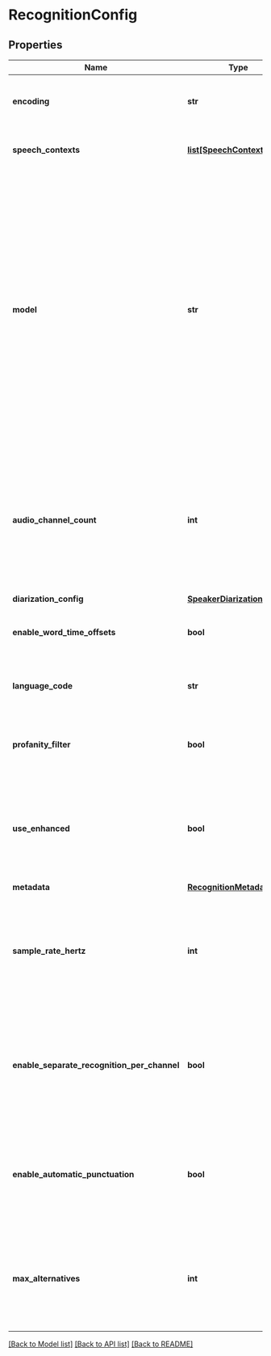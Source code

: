 # RecognitionConfig

## Properties
Name | Type | Description | Notes
------------ | ------------- | ------------- | -------------
**encoding** | **str** | Encoding of audio data sent in all &#x60;RecognitionAudio&#x60; messages. This field is optional for &#x60;FLAC&#x60; and &#x60;WAV&#x60; audio files and required for all other audio formats. For details, see AudioEncoding. | [optional] 
**speech_contexts** | [**list[SpeechContext]**](SpeechContext.md) | Array of SpeechContext. A means to provide context to assist the speech recognition. For more information, see [speech adaptation](https://cloud.google.com/speech-to-text/docs/context-strength). | [optional] 
**model** | **str** | Which model to select for the given request. Select the model best suited to your domain to get best results. If a model is not explicitly specified, then we auto-select a model based on the parameters in the RecognitionConfig. &lt;table&gt;   &lt;tr&gt;     &lt;td&gt;&lt;b&gt;Model&lt;/b&gt;&lt;/td&gt;     &lt;td&gt;&lt;b&gt;Description&lt;/b&gt;&lt;/td&gt;   &lt;/tr&gt;   &lt;tr&gt;     &lt;td&gt;&lt;code&gt;command_and_search&lt;/code&gt;&lt;/td&gt;     &lt;td&gt;Best for short queries such as voice commands or voice search.&lt;/td&gt;   &lt;/tr&gt;   &lt;tr&gt;     &lt;td&gt;&lt;code&gt;phone_call&lt;/code&gt;&lt;/td&gt;     &lt;td&gt;Best for audio that originated from a phone call (typically     recorded at an 8khz sampling rate).&lt;/td&gt;   &lt;/tr&gt;   &lt;tr&gt;     &lt;td&gt;&lt;code&gt;video&lt;/code&gt;&lt;/td&gt;     &lt;td&gt;Best for audio that originated from from video or includes multiple         speakers. Ideally the audio is recorded at a 16khz or greater         sampling rate. This is a premium model that costs more than the         standard rate.&lt;/td&gt;   &lt;/tr&gt;   &lt;tr&gt;     &lt;td&gt;&lt;code&gt;default&lt;/code&gt;&lt;/td&gt;     &lt;td&gt;Best for audio that is not one of the specific audio models.         For example, long-form audio. Ideally the audio is high-fidelity,         recorded at a 16khz or greater sampling rate.&lt;/td&gt;   &lt;/tr&gt; &lt;/table&gt; | [optional] 
**audio_channel_count** | **int** | The number of channels in the input audio data. ONLY set this for MULTI-CHANNEL recognition. Valid values for LINEAR16 and FLAC are &#x60;1&#x60;-&#x60;8&#x60;. Valid values for OGG_OPUS are &#x27;1&#x27;-&#x27;254&#x27;. Valid value for MULAW, AMR, AMR_WB and SPEEX_WITH_HEADER_BYTE is only &#x60;1&#x60;. If &#x60;0&#x60; or omitted, defaults to one channel (mono). Note: We only recognize the first channel by default. To perform independent recognition on each channel set &#x60;enable_separate_recognition_per_channel&#x60; to &#x27;true&#x27;. | [optional] 
**diarization_config** | [**SpeakerDiarizationConfig**](SpeakerDiarizationConfig.md) |  | [optional] 
**enable_word_time_offsets** | **bool** | If &#x60;true&#x60;, the top result includes a list of words and the start and end time offsets (timestamps) for those words. If &#x60;false&#x60;, no word-level time offset information is returned. The default is &#x60;false&#x60;. | [optional] 
**language_code** | **str** | Required. The language of the supplied audio as a [BCP-47](https://www.rfc-editor.org/rfc/bcp/bcp47.txt) language tag. Example: \&quot;en-US\&quot;. See [Language Support](https://cloud.google.com/speech-to-text/docs/languages) for a list of the currently supported language codes. | [optional] 
**profanity_filter** | **bool** | If set to &#x60;true&#x60;, the server will attempt to filter out profanities, replacing all but the initial character in each filtered word with asterisks, e.g. \&quot;f***\&quot;. If set to &#x60;false&#x60; or omitted, profanities won&#x27;t be filtered out. | [optional] 
**use_enhanced** | **bool** | Set to true to use an enhanced model for speech recognition. If &#x60;use_enhanced&#x60; is set to true and the &#x60;model&#x60; field is not set, then an appropriate enhanced model is chosen if an enhanced model exists for the audio.  If &#x60;use_enhanced&#x60; is true and an enhanced version of the specified model does not exist, then the speech is recognized using the standard version of the specified model. | [optional] 
**metadata** | [**RecognitionMetadata**](RecognitionMetadata.md) |  | [optional] 
**sample_rate_hertz** | **int** | Sample rate in Hertz of the audio data sent in all &#x60;RecognitionAudio&#x60; messages. Valid values are: 8000-48000. 16000 is optimal. For best results, set the sampling rate of the audio source to 16000 Hz. If that&#x27;s not possible, use the native sample rate of the audio source (instead of re-sampling). This field is optional for FLAC and WAV audio files, but is required for all other audio formats. For details, see AudioEncoding. | [optional] 
**enable_separate_recognition_per_channel** | **bool** | This needs to be set to &#x60;true&#x60; explicitly and &#x60;audio_channel_count&#x60; &gt; 1 to get each channel recognized separately. The recognition result will contain a &#x60;channel_tag&#x60; field to state which channel that result belongs to. If this is not true, we will only recognize the first channel. The request is billed cumulatively for all channels recognized: &#x60;audio_channel_count&#x60; multiplied by the length of the audio. | [optional] 
**enable_automatic_punctuation** | **bool** | If &#x27;true&#x27;, adds punctuation to recognition result hypotheses. This feature is only available in select languages. Setting this for requests in other languages has no effect at all. The default &#x27;false&#x27; value does not add punctuation to result hypotheses. Note: This is currently offered as an experimental service, complimentary to all users. In the future this may be exclusively available as a premium feature. | [optional] 
**max_alternatives** | **int** | Maximum number of recognition hypotheses to be returned. Specifically, the maximum number of &#x60;SpeechRecognitionAlternative&#x60; messages within each &#x60;SpeechRecognitionResult&#x60;. The server may return fewer than &#x60;max_alternatives&#x60;. Valid values are &#x60;0&#x60;-&#x60;30&#x60;. A value of &#x60;0&#x60; or &#x60;1&#x60; will return a maximum of one. If omitted, will return a maximum of one. | [optional] 

[[Back to Model list]](../README.md#documentation-for-models) [[Back to API list]](../README.md#documentation-for-api-endpoints) [[Back to README]](../README.md)

